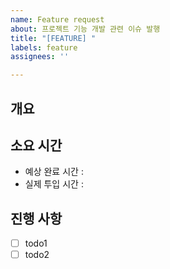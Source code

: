 ```yaml
---
name: Feature request
about: 프로젝트 기능 개발 관련 이슈 발행
title: "[FEATURE] "
labels: feature
assignees: ''

---
```


## 개요 <!-- 개발할 기능에 대한 간단한 설명 작성 -->

## 소요 시간 <!-- ex. 2h 처럼 시간 단위로 작성 -->

- 예상 완료 시간 : 
- 실제 투입 시간 : 

## 진행 사항 <!-- 할 일 목록을 만들고 진행 사항 표시 -->

- [ ] todo1
- [ ] todo2
